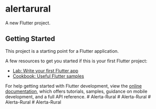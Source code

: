 # alertarural

A new Flutter project.

## Getting Started

This project is a starting point for a Flutter application.

A few resources to get you started if this is your first Flutter project:

- [Lab: Write your first Flutter app](https://docs.flutter.dev/get-started/codelab)
- [Cookbook: Useful Flutter samples](https://docs.flutter.dev/cookbook)

For help getting started with Flutter development, view the
[online documentation](https://docs.flutter.dev/), which offers tutorials,
samples, guidance on mobile development, and a full API reference.
#   A l e r t a - R u r a l  
 #   A l e r t a - R u r a l  
 #   A l e r t a - R u r a l  
 #   A l e r t a - R u r a l  
 